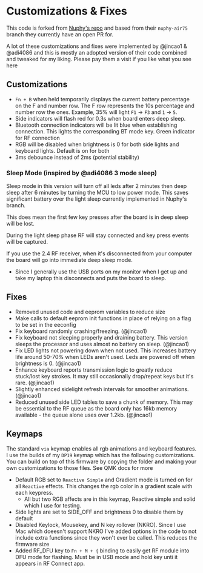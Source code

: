 # Customizations & Fixes

This code is forked from [Nuphy's repo](https://github.com/nuphy-src/qmk_firmware) and based from their `nuphy-air75` branch they currently have an open PR for.

A lot of these customizations and fixes were implemented by @jincao1 & @adi4086 and this is mostly an adopted version of their code combined and tweaked for my liking. Please pay them a visit if you like what you see here

## Customizations

- `Fn + B` when held temporarily displays the current battery percentage on the F and number row.
The F row represents the 10s percentage and number row the ones. Example, 35% will light `F1` -> `F3` and `1` -> `5`.
- Side indicators will flash red for 0.3s when board enters deep sleep.
- Bluetooth connection indicators will be lit blue when establishing connection. This lights the corresponding
BT mode key. Green indicator for RF connection
- RGB will be disabled when brightness is 0 for both side lights and keyboard lights. Default is on for both
- 3ms debounce instead of 2ms (potential stability)

### Sleep Mode (inspired by @adi4086 3 mode sleep)

Sleep mode in this version will turn off all leds after 2 minutes then deep sleep after 6 minutes by turning the MCU to low power mode. This saves significant battery over the light sleep currently implemented in Nuphy's branch.

This does mean the first few key presses after the board is in deep sleep will be lost.

During the light sleep phase RF will stay connected and key press events will be captured.

If you use the 2.4 RF receiver, when it's disconnected from your computer the board will go into immediate deep sleep mode. 
* Since I generally use the USB ports on my monitor when I get up and take my laptop this disconnects and puts the board to sleep.

## Fixes

- Removed unused code and eeprom variables to reduce size
- Make calls to default eeprom init functions in place of relying on a flag to be set in the eeconfig
- Fix keyboard randomly crashing/freezing. (@jincao1)
- Fix keyboard not sleeping properly and draining battery. This version sleeps the processor and uses almost no battery on sleep. (@jincao1)
- Fix LED lights not powering down when not used. This increases battery life around 50-70% when LEDs aren't used. Leds are powered off when brightness is 0. (@jincao1)
- Enhance keyboard reports transmission logic to greatly reduce stuck/lost key strokes. It may still occasionally drop/repeat keys but it's rare. (@jincao1)
- Slightly enhanced sidelight refresh intervals for smoother animations. (@jincao1)
- Reduced unused side LED tables to save a chunk of memory. This may be essential to the RF queue as the board only has 16kb memory available - the queue alone uses over 1.2kb. (@jincao1)

## Keymaps

The standard `via` keymap enables all rgb animations and keyboard features. I use the builds of my `DP19` keymap which has the following customizations. You can build on top of this firmware by copying the folder and making your own customizations to those files. See QMK docs for more

- Default RGB set to `Reactive Simple` and Gradient mode is turned on for all `Reactive` effects. This changes the rgb color in a gradient scale with each keypress. 
  - All but two RGB affects are in this keymap, Reactive simple and solid which I use for testing.
- Side lights are set to SIDE_OFF and brightness 0 to disable them by default
- Disabled Keylock, Mousekey, and N key rollover (NKRO). Since I use Mac which doeesn't support NKRO I've added options in the code to not include extra functions since they won't ever be called. This reduces the firmware size
- Added RF_DFU key to `Fn + M + {` binding to easily get RF module into DFU mode for flashing. Must be in USB mode and hold key unti it appears in RF Connect app.
